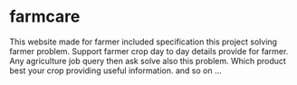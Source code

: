 # farmcare
This website made for farmer included specification this project solving farmer problem.
Support farmer crop day to day details provide for farmer.
Any agriculture job query then ask solve also this problem.
Which product best your crop providing useful information.
and so on ...
